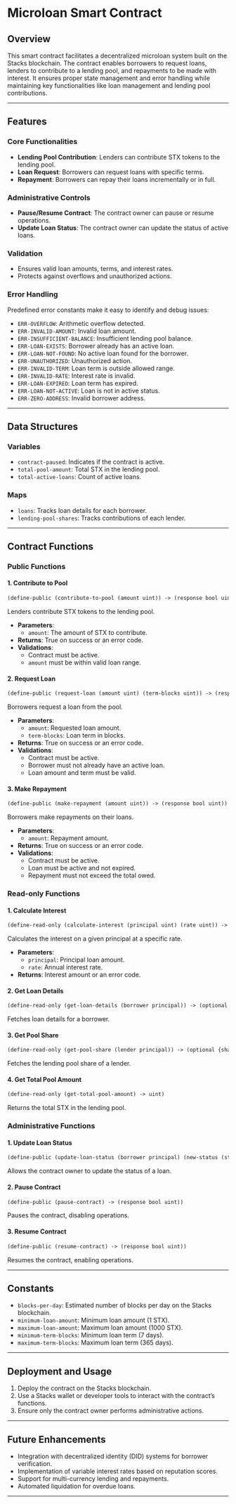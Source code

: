 # Microloan Smart Contract

## Overview
This smart contract facilitates a decentralized microloan system built on the Stacks blockchain. The contract enables borrowers to request loans, lenders to contribute to a lending pool, and repayments to be made with interest. It ensures proper state management and error handling while maintaining key functionalities like loan management and lending pool contributions.

---

## Features

### Core Functionalities
- **Lending Pool Contribution**: Lenders can contribute STX tokens to the lending pool.
- **Loan Request**: Borrowers can request loans with specific terms.
- **Repayment**: Borrowers can repay their loans incrementally or in full.

### Administrative Controls
- **Pause/Resume Contract**: The contract owner can pause or resume operations.
- **Update Loan Status**: The contract owner can update the status of active loans.

### Validation
- Ensures valid loan amounts, terms, and interest rates.
- Protects against overflows and unauthorized actions.

### Error Handling
Predefined error constants make it easy to identify and debug issues:
- `ERR-OVERFLOW`: Arithmetic overflow detected.
- `ERR-INVALID-AMOUNT`: Invalid loan amount.
- `ERR-INSUFFICIENT-BALANCE`: Insufficient lending pool balance.
- `ERR-LOAN-EXISTS`: Borrower already has an active loan.
- `ERR-LOAN-NOT-FOUND`: No active loan found for the borrower.
- `ERR-UNAUTHORIZED`: Unauthorized action.
- `ERR-INVALID-TERM`: Loan term is outside allowed range.
- `ERR-INVALID-RATE`: Interest rate is invalid.
- `ERR-LOAN-EXPIRED`: Loan term has expired.
- `ERR-LOAN-NOT-ACTIVE`: Loan is not in active status.
- `ERR-ZERO-ADDRESS`: Invalid borrower address.

---

## Data Structures

### Variables
- `contract-paused`: Indicates if the contract is active.
- `total-pool-amount`: Total STX in the lending pool.
- `total-active-loans`: Count of active loans.

### Maps
- `loans`: Tracks loan details for each borrower.
- `lending-pool-shares`: Tracks contributions of each lender.

---

## Contract Functions

### Public Functions

#### 1. **Contribute to Pool**
```lisp
(define-public (contribute-to-pool (amount uint)) -> (response bool uint))
```
Lenders contribute STX tokens to the lending pool.

- **Parameters**:
  - `amount`: The amount of STX to contribute.
- **Returns**: True on success or an error code.
- **Validations**:
  - Contract must be active.
  - `amount` must be within valid loan range.

#### 2. **Request Loan**
```lisp
(define-public (request-loan (amount uint) (term-blocks uint)) -> (response bool uint))
```
Borrowers request a loan from the pool.

- **Parameters**:
  - `amount`: Requested loan amount.
  - `term-blocks`: Loan term in blocks.
- **Returns**: True on success or an error code.
- **Validations**:
  - Contract must be active.
  - Borrower must not already have an active loan.
  - Loan amount and term must be valid.

#### 3. **Make Repayment**
```lisp
(define-public (make-repayment (amount uint)) -> (response bool uint))
```
Borrowers make repayments on their loans.

- **Parameters**:
  - `amount`: Repayment amount.
- **Returns**: True on success or an error code.
- **Validations**:
  - Contract must be active.
  - Loan must be active and not expired.
  - Repayment must not exceed the total owed.

### Read-only Functions

#### 1. **Calculate Interest**
```lisp
(define-read-only (calculate-interest (principal uint) (rate uint)) -> (response uint uint))
```
Calculates the interest on a given principal at a specific rate.

- **Parameters**:
  - `principal`: Principal loan amount.
  - `rate`: Annual interest rate.
- **Returns**: Interest amount or an error code.

#### 2. **Get Loan Details**
```lisp
(define-read-only (get-loan-details (borrower principal)) -> (optional {loan-details}))
```
Fetches loan details for a borrower.

#### 3. **Get Pool Share**
```lisp
(define-read-only (get-pool-share (lender principal)) -> (optional {share-details}))
```
Fetches the lending pool share of a lender.

#### 4. **Get Total Pool Amount**
```lisp
(define-read-only (get-total-pool-amount) -> uint)
```
Returns the total STX in the lending pool.

### Administrative Functions

#### 1. **Update Loan Status**
```lisp
(define-public (update-loan-status (borrower principal) (new-status (string-ascii 20))) -> (response bool uint))
```
Allows the contract owner to update the status of a loan.

#### 2. **Pause Contract**
```lisp
(define-public (pause-contract) -> (response bool uint))
```
Pauses the contract, disabling operations.

#### 3. **Resume Contract**
```lisp
(define-public (resume-contract) -> (response bool uint))
```
Resumes the contract, enabling operations.

---

## Constants
- `blocks-per-day`: Estimated number of blocks per day on the Stacks blockchain.
- `minimum-loan-amount`: Minimum loan amount (1 STX).
- `maximum-loan-amount`: Maximum loan amount (1000 STX).
- `minimum-term-blocks`: Minimum loan term (7 days).
- `maximum-term-blocks`: Maximum loan term (365 days).

---

## Deployment and Usage
1. Deploy the contract on the Stacks blockchain.
2. Use a Stacks wallet or developer tools to interact with the contract’s functions.
3. Ensure only the contract owner performs administrative actions.

---

## Future Enhancements
- Integration with decentralized identity (DID) systems for borrower verification.
- Implementation of variable interest rates based on reputation scores.
- Support for multi-currency lending and repayments.
- Automated liquidation for overdue loans.

---
